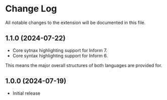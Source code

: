 # Change Log

All notable changes to the extension will be documented in this file.

## 1.1.0 (2024-07-22)

- Core sytnax highlighting support for Inform 7.
- Core syntax highlighting support for Inform 6.

This means the major overall structures of both languages are provided for.

## 1.0.0 (2024-07-19)

- Initial release
